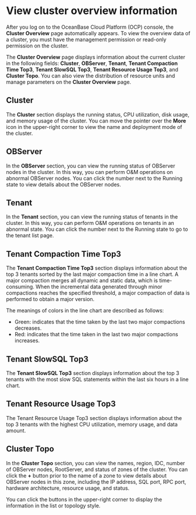 # View cluster overview information

After you log on to the OceanBase Cloud Platform (OCP) console, the **Cluster Overview** page automatically appears. To view the overview data of a cluster, you must have the management permission or read-only permission on the cluster.

The **Cluster Overview** page displays information about the current cluster in the following fields: **Cluster**, **OBServer**, **Tenant**, **Tenant Compaction Time Top3**, **Tenant SlowSQL Top3**, **Tenant Resource Usage Top3**, and **Cluster Topo**. You can also view the distribution of resource units and manage parameters on the **Cluster Overview** page.

## Cluster

The **Cluster** section displays the running status, CPU utilization, disk usage, and memory usage of the cluster. You can move the pointer over the **More** icon in the upper-right corner to view the name and deployment mode of the cluster.

<!-- ![1](https://obbusiness-private.oss-cn-shanghai.aliyuncs.com/doc/img/ocp/ocp-express/%E9%9B%86%E7%BE%A4.png) -->

## OBServer

In the **OBServer** section, you can view the running status of OBServer nodes in the cluster. In this way, you can perform O&M operations on abnormal OBServer nodes. You can click the number next to the Running state to view details about the OBServer nodes.

<!-- ![1](https://obbusiness-private.oss-cn-shanghai.aliyuncs.com/doc/img/ocp/ocp-express/OBServer.png) -->

## Tenant

In the **Tenant** section, you can view the running status of tenants in the cluster. In this way, you can perform O&M operations on tenants in an abnormal state. You can click the number next to the Running state to go to the tenant list page.

<!-- ![1](https://obbusiness-private.oss-cn-shanghai.aliyuncs.com/doc/img/ocp/ocp-express/%E7%A7%9F%E6%88%B7.png) -->

## Tenant Compaction Time Top3

The **Tenant Compaction Time Top3** section displays information about the top 3 tenants sorted by the last major compaction time in a line chart. A major compaction merges all dynamic and static data, which is time-consuming. When the incremental data generated through minor compactions reaches the specified threshold, a major compaction of data is performed to obtain a major version.

The meanings of colors in the line chart are described as follows:

* Green: indicates that the time taken by the last two major compactions decreases.
* Red: indicates that the time taken in the last two major compactions increases.

## Tenant SlowSQL Top3

The **Tenant SlowSQL Top3** section displays information about the top 3 tenants with the most slow SQL statements within the last six hours in a line chart.

<!-- ![1](https://obbusiness-private.oss-cn-shanghai.aliyuncs.com/doc/img/ocp/ocp-express/%E7%A7%9F%E6%88%B7SlowSQL%E6%95%B0.png) -->

## Tenant Resource Usage Top3

The Tenant Resource Usage Top3 section displays information about the top 3 tenants with the highest CPU utilization, memory usage, and data amount.

<!-- ![1](https://obbusiness-private.oss-cn-shanghai.aliyuncs.com/doc/img/ocp/ocp-express/%E7%A7%9F%E6%88%B7%E8%B5%84%E6%BA%90%E4%BD%BF%E7%94%A8.png) -->

## Cluster Topo

In the **Cluster Topo** section, you can view the names, region, IDC, number of OBServer nodes, RootServer, and status of zones of the cluster.
You can click the **+** button prior to the name of a zone to view details about OBServer nodes in this zone, including the IP address, SQL port, RPC port, hardware architecture, resource usage, and status.

You can click the buttons in the upper-right corner to display the information in the list or topology style.

<!-- ![1](https://obbusiness-private.oss-cn-shanghai.aliyuncs.com/doc/img/ocp/ocp-express/%E6%8B%93%E6%89%91%E7%BB%93%E6%9E%84.png) -->
